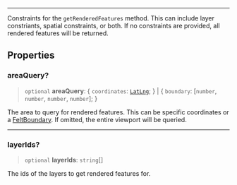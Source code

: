 ***

Constraints for the `getRenderedFeatures` method. This can include layer constriants, spatial constraints, or both. If no constraints are
provided, all rendered features will be returned.

## Properties

### areaQuery?

> `optional` **areaQuery**: \{ `coordinates`: [`LatLng`](../Shared/LatLng.md); } | \{ `boundary`: \[`number`, `number`, `number`, `number`]; }

The area to query for rendered features. This can be specific coordinates or a [FeltBoundary](../Shared/FeltBoundary.md). If omitted, the entire viewport will be queried.

***

### layerIds?

> `optional` **layerIds**: `string`\[]

The ids of the layers to get rendered features for.
